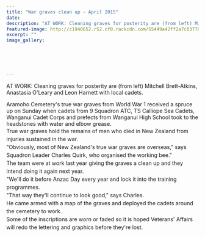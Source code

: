 ```yaml
---
title: "War graves clean up - April 2015"
date: 
description: "AT WORK: Cleaning graves for posterity are (from left) Mitchell Brett-Atkins, Anastasia O'Leary and Leon Harnett with local cadets, from the Wanganui Midweek article on 24/4/15..."
featured-image: http://c1940652.r52.cf0.rackcdn.com/55449a42ff2a7c03770002e3/Grave-cleaning-WHS-students-April-2015.jpg
excerpt: ""
image_gallery:
    
    
    
    
    
---
```


<p><span>AT WORK: Cleaning graves for posterity are (from left) Mitchell Brett-Atkins, Anastasia O'Leary and Leon Harnett with local cadets.</span></p>
<p><span>Aramoho Cemetery's true war graves from World War 1 received a spruce up on Sunday when cadets from 9 Squadron ATC, TS Calliope Sea Cadets, Wanganui Cadet Corps and prefects from Wanganui High School took to the headstones with water and elbow grease.<br /></span><span style="line-height: 1.5;">True war graves hold the remains of men who died in New Zealand from injuries sustained in the war.<br /></span><span style="line-height: 1.5;">"Obviously, most of New Zealand's true war graves are overseas," says Squadron Leader Charles Quirk, who organised the working bee."<br /></span><span style="line-height: 1.5;">The team were at work last year giving the graves a clean up and they intend doing it again next year.<br /></span><span style="line-height: 1.5;">"We'll do it before Anzac Day every year and lock it into the training programmes.<br /></span><span style="line-height: 1.5;">"That way they'll continue to look good," says Charles.<br /></span><span style="line-height: 1.5;">He came armed with a map of the graves and deployed the cadets around the cemetery to work.<br /></span><span style="line-height: 1.5;">Some of the inscriptions are worn or faded so it is hoped Veterans' Affairs will redo the lettering and graphics before they're lost.</span></p>

